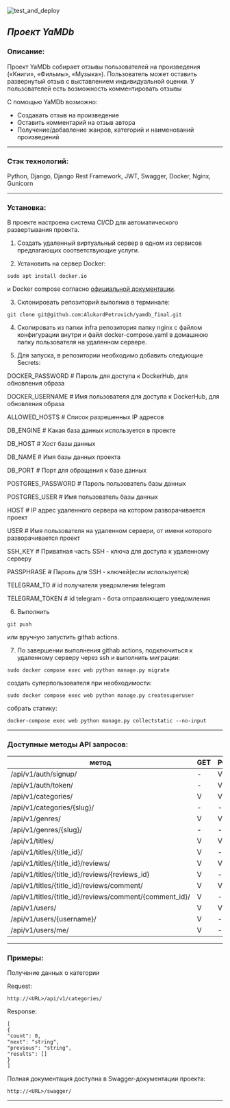 ![test_and_deploy](https://github.com/AlukardPetrovich/yamdb_final/actions/workflows/yamdb_workflow.yml/badge.svg)

***Проект YaMDb***
---
### Описание:
Проект YaMDb собирает отзывы пользователей на произведения («Книги», «Фильмы», «Музыка»).
Пользователь может оставить развернутый отзыв с выставлением индивидуальной оценки.
У пользователей есть возможность комментировать отзывы

С помощью YaMDb возможно:
* Создавать отзыв на произведение
* Оставить комментарий на  отзыв автора
* Получение/добавление жанров, категорий и наименований произведений

---

### Стэк технологий:
Python, Django, Django Rest Framework, JWT, Swagger, Docker, Nginx, Gunicorn

---

### Установка:

В проекте настроена система CI/CD для автоматического развертывания проекта.

1. Создать удаленный виртуальный сервер в одном из сервисов предлагающих соответствующие услуги.

2. Установить на сервер Docker:
```
sudo apt install docker.io
```
и Docker compose согласно [официальной документации](https://docs.docker.com/compose/install/).

3. Склонировать репозиторий выполнив в терминале:
```
git clone git@github.com:AlukardPetrovich/yamdb_final.git
```

4. Скопировать из папки infra репозитория папку nginx с файлом конфигурации внутри и файл docker-compose.yaml в домашнюю папку пользователя на удаленном сервере.

5. Для запуска, в репозитории необходимо добавить следующие Secrets:

DOCKER_PASSWORD # Пароль для доступа к DockerHub, для обновления образа

DOCKER_USERNAME # Имя пользователя для доступа к DockerHub, для обновления образа

ALLOWED_HOSTS # Список разрешенных IP адресов

DB_ENGINE # Какая база данных используется в проекте

DB_HOST # Хост базы данных

DB_NAME # Имя базы данных проекта

DB_PORT # Порт для обращения к базе данных

POSTGRES_PASSWORD # Пароль пользователь базы данных

POSTGRES_USER # Имя пользователь базы данных

HOST # IP адрес удаленного сервера на котором разворачивается проект

USER # Имя пользователя на удаленном сервери, от имени которого разворачивается проект

SSH_KEY # Приватная часть SSH - ключа для доступа к удаленному серверу

PASSPHRASE # Пароль для SSH - ключей(если используется)

TELEGRAM_TO # id получателя уведомления telegram

TELEGRAM_TOKEN # id telegram - бота отправляющего уведомления

6. Выполнить 
```
git push
```
или вручную запустить githab actions.

7. По завершении выполнения githab actions, подключиться к удаленному серверу через ssh и выполнить миграции:
```
sudo docker compose exec web python manage.py migrate
```
создать суперпользователя при необходимости:
```
sudo docker compose exec web python manage.py createsuperuser
```
собрать статику:
```
docker-compose exec web python manage.py collectstatic --no-input
```

---

### Доступные методы API запросов:
метод                                            | GET | POST | PUT | PATCH | DEL |
-------------------------------------------------|-----|------|-----|-------|-----|
/api/v1/auth/signup/ | - | V | - | - | - |
/api/v1/auth/token/ | - | V | - | - | - |
/api/v1/categories/  | V | V | - | - | - |
/api/v1/categories/{slug}/  | - | - | - | - | V |
/api/v1/genres/ | V | V | - | - | - |
/api/v1/genres/{slug}/  | - | - | - | - | V |
/api/v1/titles/ | V | V | - | - | - |
/api/v1/titles/{title_id}/ | V | - | - | V | V |
/api/v1/titles/{title_id}/reviews/ | V | V | - | - | - |
/api/v1/titles/{title_id}/reviews/{reviews_id} | V | - | - | V | V |
/api/v1/titles/{title_id}/reviews/comment/ | V | V | - | - | - |
/api/v1/titles/{title_id}/reviews/comment/{comment_id}/ | V | - | - | V | V |
/api/v1/users/ | V | V | - | - | - |
/api/v1/users/{username}/ | V | - | - | V | V |
/api/v1/users/me/ | V | - | - | V | - |

---

### Примеры:
Получение данных о категории

Request:
```
http://<URL>/api/v1/categories/
```
Response:
```
[
{
"count": 0,
"next": "string",
"previous": "string",
"results": []
}
]
```
Полная документация доступна в Swagger-документации проекта:
```
http://<URL>/swagger/
```

---
